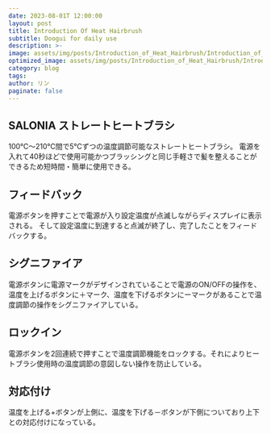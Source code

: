 ```yaml
---
date: 2023-08-01T 12:00:00
layout: post
title: Introduction Of Heat Hairbrush
subtitle: Doogui for daily use
description: >-
image: assets/img/posts/Introduction_of_Heat_Hairbrush/Introduction_of_Heat_Hairbrush.jpg
optimized_image: assets/img/posts/Introduction_of_Heat_Hairbrush/Introduction_of_Heat_Hairbrush_resized_thumbnail.jpg
category: blog
tags: 
author: リン
paginate: false
---
```


## SALONIA ストレートヒートブラシ

100℃～210℃間で5℃ずつの温度調節可能なストレートヒートブラシ。
電源を入れて40秒ほどで使用可能かつブラッシングと同じ手軽さで髪を整えることができるため短時間・簡単に使用できる。

## フィードバック

電源ボタンを押すことで電源が入り設定温度が点滅しながらディスプレイに表示される。
そして設定温度に到達すると点滅が終了し、完了したことをフィードバックする。

## シグニファイア

電源ボタンに電源マークがデザインされていることで電源のON/OFFの操作を、温度を上げるボタンに＋マーク、温度を下げるボタンにーマークがあることで温度調節の操作をシグニファイアしている。

## ロックイン

電源ボタンを2回連続で押すことで温度調節機能をロックする。それによりヒートブラシ使用時の温度調節の意図しない操作を防止している。

## 対応付け

温度を上げる+ボタンが上側に、温度を下げる－ボタンが下側についており上下との対応付けになっている。